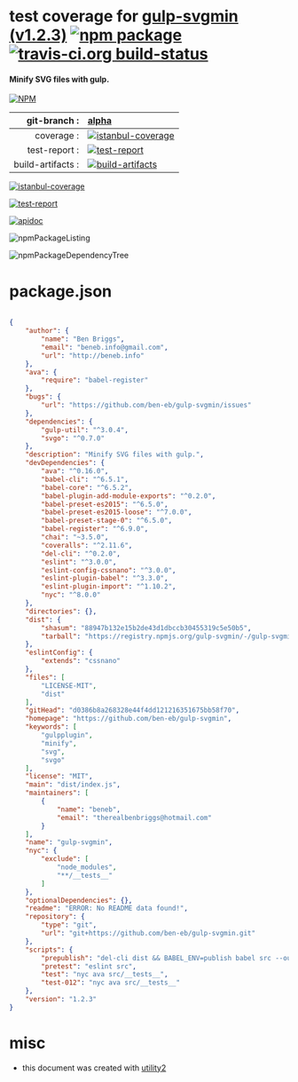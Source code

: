 # test coverage for  [gulp-svgmin (v1.2.3)](https://github.com/ben-eb/gulp-svgmin)  [![npm package](https://img.shields.io/npm/v/npmtest-gulp-svgmin.svg?style=flat-square)](https://www.npmjs.org/package/npmtest-gulp-svgmin) [![travis-ci.org build-status](https://api.travis-ci.org/npmtest/node-npmtest-gulp-svgmin.svg)](https://travis-ci.org/npmtest/node-npmtest-gulp-svgmin)
#### Minify SVG files with gulp.

[![NPM](https://nodei.co/npm/gulp-svgmin.png?downloads=true)](https://www.npmjs.com/package/gulp-svgmin)

| git-branch : | [alpha](https://github.com/npmtest/node-npmtest-gulp-svgmin/tree/alpha)|
|--:|:--|
| coverage : | [![istanbul-coverage](https://npmtest.github.io/node-npmtest-gulp-svgmin/build/coverage.badge.svg)](https://npmtest.github.io/node-npmtest-gulp-svgmin/build/coverage.html/index.html)|
| test-report : | [![test-report](https://npmtest.github.io/node-npmtest-gulp-svgmin/build/test-report.badge.svg)](https://npmtest.github.io/node-npmtest-gulp-svgmin/build/test-report.html)|
| build-artifacts : | [![build-artifacts](https://npmtest.github.io/node-npmtest-gulp-svgmin/glyphicons_144_folder_open.png)](https://github.com/npmtest/node-npmtest-gulp-svgmin/tree/gh-pages/build)|

[![istanbul-coverage](https://npmtest.github.io/node-npmtest-gulp-svgmin/build/screenCapture.buildCustomOrg.browser.coverage.html.png)](https://npmtest.github.io/node-npmtest-gulp-svgmin/build/coverage.html/index.html)

[![test-report](https://npmtest.github.io/node-npmtest-gulp-svgmin/build/screenCapture.buildCustomOrg.browser.%252Fhome%252Ftravis%252Fbuild%252Fnpmtest%252Fnode-npmtest-gulp-svgmin%252Ftmp%252Fbuild%252Ftest-report.html.png)](https://npmtest.github.io/node-npmtest-gulp-svgmin/build/test-report.html)

[![apidoc](https://npmdoc.github.io/node-npmdoc-gulp-svgmin/build/screenCapture.buildApidoc.browser.%252Fhome%252Ftravis%252Fbuild%252Fnpmdoc%252Fnode-npmdoc-gulp-svgmin%252Ftmp%252Fbuild%252Fapidoc.html.png)](https://npmdoc.github.io/node-npmdoc-gulp-svgmin/build/apidoc.html)

![npmPackageListing](https://npmtest.github.io/node-npmtest-gulp-svgmin/build/screenCapture.npmPackageListing.svg)

![npmPackageDependencyTree](https://npmtest.github.io/node-npmtest-gulp-svgmin/build/screenCapture.npmPackageDependencyTree.svg)



# package.json

```json

{
    "author": {
        "name": "Ben Briggs",
        "email": "beneb.info@gmail.com",
        "url": "http://beneb.info"
    },
    "ava": {
        "require": "babel-register"
    },
    "bugs": {
        "url": "https://github.com/ben-eb/gulp-svgmin/issues"
    },
    "dependencies": {
        "gulp-util": "^3.0.4",
        "svgo": "^0.7.0"
    },
    "description": "Minify SVG files with gulp.",
    "devDependencies": {
        "ava": "^0.16.0",
        "babel-cli": "^6.5.1",
        "babel-core": "^6.5.2",
        "babel-plugin-add-module-exports": "^0.2.0",
        "babel-preset-es2015": "^6.5.0",
        "babel-preset-es2015-loose": "^7.0.0",
        "babel-preset-stage-0": "^6.5.0",
        "babel-register": "^6.9.0",
        "chai": "~3.5.0",
        "coveralls": "^2.11.6",
        "del-cli": "^0.2.0",
        "eslint": "^3.0.0",
        "eslint-config-cssnano": "^3.0.0",
        "eslint-plugin-babel": "^3.3.0",
        "eslint-plugin-import": "^1.10.2",
        "nyc": "^8.0.0"
    },
    "directories": {},
    "dist": {
        "shasum": "88947b132e15b2de43d1dbccb30455319c5e50b5",
        "tarball": "https://registry.npmjs.org/gulp-svgmin/-/gulp-svgmin-1.2.3.tgz"
    },
    "eslintConfig": {
        "extends": "cssnano"
    },
    "files": [
        "LICENSE-MIT",
        "dist"
    ],
    "gitHead": "d0386b8a268328e44f4dd121216351675bb58f70",
    "homepage": "https://github.com/ben-eb/gulp-svgmin",
    "keywords": [
        "gulpplugin",
        "minify",
        "svg",
        "svgo"
    ],
    "license": "MIT",
    "main": "dist/index.js",
    "maintainers": [
        {
            "name": "beneb",
            "email": "therealbenbriggs@hotmail.com"
        }
    ],
    "name": "gulp-svgmin",
    "nyc": {
        "exclude": [
            "node_modules",
            "**/__tests__"
        ]
    },
    "optionalDependencies": {},
    "readme": "ERROR: No README data found!",
    "repository": {
        "type": "git",
        "url": "git+https://github.com/ben-eb/gulp-svgmin.git"
    },
    "scripts": {
        "prepublish": "del-cli dist && BABEL_ENV=publish babel src --out-dir dist --ignore /__tests__/",
        "pretest": "eslint src",
        "test": "nyc ava src/__tests__",
        "test-012": "nyc ava src/__tests__"
    },
    "version": "1.2.3"
}
```



# misc
- this document was created with [utility2](https://github.com/kaizhu256/node-utility2)
